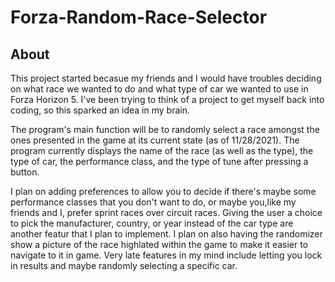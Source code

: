 # Forza-Random-Race-Selector
## About
This project started becasue my friends and I would have troubles deciding on what race we wanted to do and what type of car 
we wanted to use in Forza Horizon 5. I've been trying to think of a project to get myself back into coding, so this sparked an idea in my brain.

The program's main function will be to randomly select a race amongst the ones presented in the game at its current state (as of 11/28/2021). The program
currently displays the name of the race (as well as the type), the type of car, the performance class, and the type of tune after pressing a button.

I plan on adding preferences to allow you to decide if there's maybe some performance classes that you don't want to do, or maybe you,like my friends and I, 
prefer sprint races over circuit races. Giving the user a choice to pick the manufacturer, country, or year instead of the car type are another featur that I 
plan to implement. I plan on also having the randomizer show a picture of the race highlated within the game to make it easier to navigate to it in game. Very 
late features in my mind include letting you lock in results and maybe randomly selecting a specific car.

